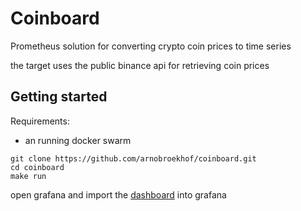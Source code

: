 # Coinboard

Prometheus solution for converting crypto coin prices to time series


the target uses the public binance api for retrieving coin prices


## Getting started

Requirements:
  * an running docker swarm

```
git clone https://github.com/arnobroekhof/coinboard.git
cd coinboard
make run
```

open grafana and import the [dashboard](https://github.com/arnobroekhof/coinboard/blob/master/grafana/binance-dashboard.json) into grafana 

